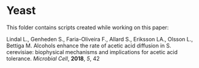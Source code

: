 # Yeast

This folder contains scripts created while working on this paper:

Lindal L., Genheden S., Faria-Oliveira F., Allard S., Eriksson LA., Olsson L., Bettiga M. Alcohols enhance the rate of acetic acid diffusion in S. cerevisiae: biophysical mechanisms and implications for acetic acid tolerance. *Microbial Cell*, **2018**, *5*, 42
